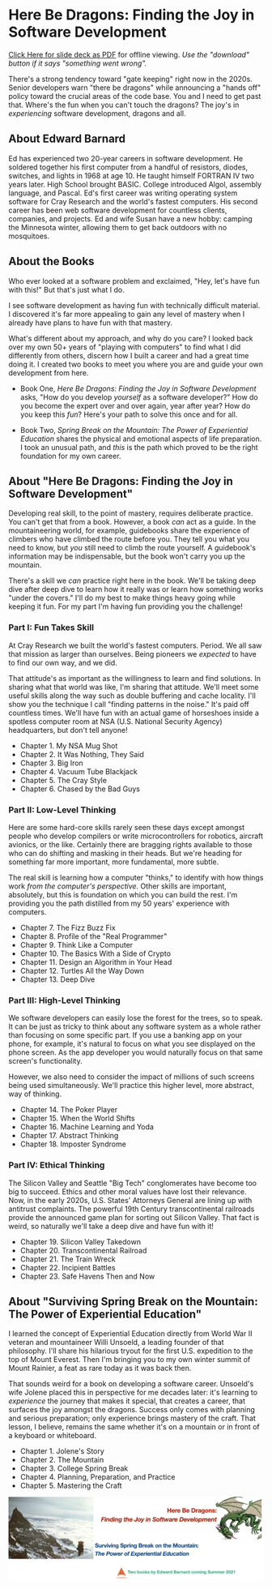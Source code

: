 # Here Be Dragons: Finding the Joy in Software Development

[Click Here for slide deck as PDF](slide-decks/2021-04-midwest-php-dragons.pdf) for offline viewing.
*Use the "download" button if it says "something went wrong".*

There's a strong tendency toward "gate keeping" right now in the 2020s. Senior developers warn "there be dragons" while
announcing a "hands off" policy toward the crucial areas of the code base. You and I need to get past that. Where's the
fun when you can't touch the dragons? The joy's in _experiencing_ software development, dragons and all.

## About Edward Barnard

Ed has experienced two 20-year careers in software development. He soldered together his first computer from a handful
of resistors, diodes, switches, and lights in 1968 at age 10. He taught himself FORTRAN IV two years later. High School
brought BASIC. College introduced Algol, assembly language, and Pascal. Ed's first career was writing operating system
software for Cray Research and the world's fastest computers. His second career has been web software development for
countless clients, companies, and projects. Ed and wife Susan have a new hobby: camping the Minnesota winter, allowing
them to get back outdoors with no mosquitoes.

## About the Books

Who ever looked at a software problem and exclaimed, "Hey, let's have fun with this!" But that's just what I do.

I see software development as having fun with technically difficult material. I discovered it's far more appealing to
gain any level of mastery when I already have plans to have fun with that mastery.

What's different about my approach, and why do you care? I looked back over my own 50+ years of "playing with computers"
to find what I did differently from others, discern how I built a career and had a great time doing it. I created two
books to meet you where you are and guide your own development from here.

* Book One, *Here Be Dragons: Finding the Joy in Software Development* asks, "How do you develop *yourself* as a
  software developer?" How do you become the expert over and over again, year after year? How do you keep this *fun*?
  Here's your path to solve this once and for all.

* Book Two, *Spring Break on the Mountain: The Power of Experiential Education* shares the physical and emotional
  aspects of life preparation. I took an unusual path, and *this* is the path which proved to be the right foundation
  for my own career.

## About "Here Be Dragons: Finding the Joy in Software Development"

Developing real skill, to the point of mastery, requires deliberate practice. You can't get that from a book. However, a
book *can* act as a guide. In the mountaineering world, for example, guidebooks share the experience of climbers who
have climbed the route before you. They tell you what you need to know, but *you* still need to climb the route
yourself. A guidebook's information may be indispensable, but the book won't carry you up the mountain.

There's a skill we *can* practice right here in the book. We'll be taking deep dive after deep dive to learn how it
really was or learn how something works "under the covers." I'll do my best to make things heavy going while keeping it
fun. For my part I'm having fun providing you the challenge!

### Part I: Fun Takes Skill

At Cray Research we built the world's fastest computers. Period. We all saw that mission as larger than ourselves. Being
pioneers we *expected* to have to find our own way, and we did.

That attitude's as important as the willingness to learn and find solutions. In sharing what that world was like, I'm
sharing that attitude. We'll meet some useful skills along the way such as double buffering and cache locality. I'll
show you the technique I call "finding patterns in the noise." It's paid off countless times. We'll have fun with an
actual game of horseshoes inside a spotless computer room at NSA (U.S. National Security Agency) headquarters, but don't
tell anyone!

* Chapter 1. My NSA Mug Shot
* Chapter 2. It Was Nothing, They Said
* Chapter 3. Big Iron
* Chapter 4. Vacuum Tube Blackjack
* Chapter 5. The Cray Style
* Chapter 6. Chased by the Bad Guys

### Part II: Low-Level Thinking

Here are some hard-core skills rarely seen these days except amongst people who develop compilers or write
microcontrollers for robotics, aircraft avionics, or the like. Certainly there are bragging rights available to those
who can do shifting and masking in their heads. But we're heading for something far more important, more fundamental,
more subtle.

The real skill is learning how a computer "thinks," to identify with how things work *from the computer's perspective.*
Other skills are important, absolutely, but this is foundation on which you can build the rest. I'm providing you the
path distilled from my 50 years' experience with computers.

* Chapter 7. The Fizz Buzz Fix
* Chapter 8. Profile of the "Real Programmer"
* Chapter 9. Think Like a Computer
* Chapter 10. The Basics With a Side of Crypto
* Chapter 11. Design an Algorithm in Your Head
* Chapter 12. Turtles All the Way Down
* Chapter 13. Deep Dive

### Part III: High-Level Thinking

We software developers can easily lose the forest for the trees, so to speak. It can be just as tricky to think about
any software system as a whole rather than focusing on some specific part. If you use a banking app on your phone, for
example, it's natural to focus on what you see displayed on the phone screen. As the app developer you would naturally
focus on that same screen's functionality.

However, we also need to consider the impact of millions of such screens being used simultaneously. We'll practice this
higher level, more abstract, way of thinking.

* Chapter 14. The Poker Player
* Chapter 15. When the World Shifts
* Chapter 16. Machine Learning and Yoda
* Chapter 17. Abstract Thinking
* Chapter 18. Imposter Syndrome

### Part IV: Ethical Thinking

The Silicon Valley and Seattle "Big Tech" conglomerates have become too big to succeed. Ethics and other moral values
have lost their relevance. Now, in the early 2020s, U.S. States' Attorneys General are lining up with antitrust
complaints. The powerful 19th Century transcontinental railroads provide the announced game plan for sorting out Silicon
Valley. That fact is weird, so naturally we'll take a deep dive and have fun with it!

* Chapter 19. Silicon Valley Takedown
* Chapter 20. Transcontinental Railroad
* Chapter 21. The Train Wreck
* Chapter 22. Incipient Battles
* Chapter 23. Safe Havens Then and Now

## About "Surviving Spring Break on the Mountain: The Power of Experiential Education"

I learned the concept of Experiential Education directly from World War II veteran and mountaineer Willi Unsoeld, a
leading founder of that philosophy. I'll share his hilarious tryout for the first U.S. expedition to the top of Mount
Everest. Then I'm bringing you to my own winter summit of Mount Rainier, a feat as rare today as it was back then.

That sounds weird for a book on developing a software career. Unsoeld's wife Jolene placed this in perspective for me
decades later: it's learning to *experience* the journey that makes it special, that creates a career, that surfaces the
joy amongst the dragons. Success only comes with planning and serious preparation; only experience brings mastery of the
craft. That lesson, I believe, remains the same whether it's on a mountain or in front of a keyboard or whiteboard.

* Chapter 1. Jolene's Story
* Chapter 2. The Mountain
* Chapter 3. College Spring Break
* Chapter 4. Planning, Preparation, and Practice
* Chapter 5. Mastering the Craft

![Two Books](figures/dragons-twitter.png)
